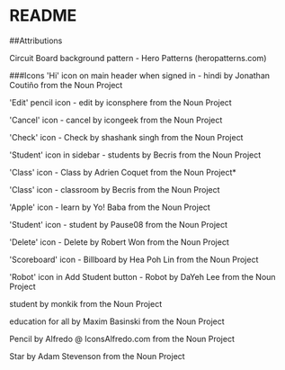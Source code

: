 # README

##Attributions

Circuit Board background pattern - Hero Patterns (heropatterns.com)

###Icons
'Hi' icon on main header when signed in - hindi by Jonathan Coutiño from the Noun Project

'Edit' pencil icon - edit by iconsphere from the Noun Project

'Cancel' icon - cancel by icongeek from the Noun Project

'Check' icon - Check by shashank singh from the Noun Project

'Student' icon in sidebar - students by Becris from the Noun Project

'Class' icon - Class by Adrien Coquet from the Noun Project*

'Class' icon - classroom by Becris from the Noun Project

'Apple' icon - learn by Yo! Baba from the Noun Project

'Student' icon - student by Pause08 from the Noun Project

'Delete' icon - Delete by Robert Won from the Noun Project

'Scoreboard' icon - Billboard by Hea Poh Lin from the Noun Project

'Robot' icon in Add Student button - Robot by DaYeh Lee from the Noun Project




student by monkik from the Noun Project

education for all by Maxim Basinski from the Noun Project

Pencil by Alfredo @ IconsAlfredo.com from the Noun Project

Star by Adam Stevenson from the Noun Project